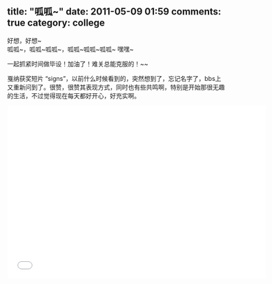 title: "呱呱~"
date: 2011-05-09 01:59
comments: true
category: college
--------------------

好想，好想~   
呱呱~，呱呱~呱呱~，呱呱~呱呱~呱呱~ 嘿嘿~   

一起抓紧时间做毕设！加油了！难关总能克服的！~~

<!-- more -->

戛纳获奖短片 “signs”，以前什么时候看到的，突然想到了，忘记名字了，bbs上又重新问到了。很赞，很赞其表现方式，同时也有些共鸣啊，特别是开始那很无趣的生活，不过觉得现在每天都好开心，好充实啊。

<center><iframe height=400 width=600 src='//player.youku.com/embed/XNjk3NDM2NzM2' frameborder=0 'allowfullscreen'></iframe></center>

